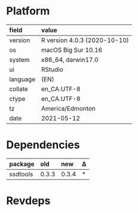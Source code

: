 # Platform

|field    |value                        |
|:--------|:----------------------------|
|version  |R version 4.0.3 (2020-10-10) |
|os       |macOS Big Sur 10.16          |
|system   |x86_64, darwin17.0           |
|ui       |RStudio                      |
|language |(EN)                         |
|collate  |en_CA.UTF-8                  |
|ctype    |en_CA.UTF-8                  |
|tz       |America/Edmonton             |
|date     |2021-05-12                   |

# Dependencies

|package  |old   |new   |Δ  |
|:--------|:-----|:-----|:--|
|ssdtools |0.3.3 |0.3.4 |*  |

# Revdeps

